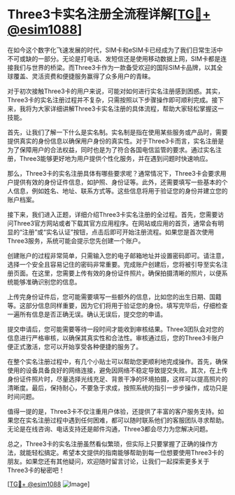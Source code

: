 # Three3卡实名注册全流程详解[[TG💪+ @esim1088](https://t.me/s/esim1088)]

在如今这个数字化飞速发展的时代，SIM卡和eSIM卡已经成为了我们日常生活中不可或缺的一部分。无论是打电话、发短信还是使用移动数据上网，SIM卡都是连接我们与世界的桥梁。而Three3卡作为一款备受欢迎的国际SIM卡品牌，以其全球覆盖、灵活资费和便捷服务赢得了众多用户的青睐。

对于初次接触Three3卡的用户来说，可能对如何进行实名注册感到困惑。其实，Three3卡的实名注册过程并不复杂，只需按照以下步骤操作即可顺利完成。接下来，我将为大家详细讲解Three3卡实名注册的具体流程，帮助大家轻松掌握这一技能。

首先，让我们了解一下什么是实名制。实名制是指在使用某些服务或产品时，需要提供真实的身份信息以确保用户身份的真实性。对于Three3卡而言，实名注册是为了保障用户的合法权益，同时也是为了符合各国电信监管的要求。通过实名注册，Three3能够更好地为用户提供个性化服务，并在遇到问题时快速响应。

那么，Three3卡的实名注册具体有哪些要求呢？通常情况下，Three3卡会要求用户提供有效的身份证件信息，如护照、身份证等。此外，还需要填写一些基本的个人信息，例如姓名、地址、联系方式等。这些信息将用于验证您的身份并建立您的账户档案。

接下来，我们进入正题，详细介绍Three3卡实名注册的全过程。首先，您需要访问Three3官方网站或者下载其官方应用程序。在网站或应用的首页，通常会有明显的“注册”或“实名认证”按钮，点击后即可开始注册流程。如果您是首次使用Three3服务，系统可能会提示您先创建一个账户。

创建账户的过程非常简单，只需输入您的电子邮箱地址并设置密码即可。请注意，选择一个安全且容易记住的密码非常重要。完成账户创建后，您将被引导至实名注册页面。在这里，您需要上传有效的身份证件照片。确保拍摄清晰的照片，以便系统能够准确识别您的信息。

上传完身份证件后，您可能需要填写一些额外的信息，比如您的出生日期、国籍等。这部分信息同样重要，因为它们将用于验证您的身份。填写完毕后，仔细检查一遍所有信息是否正确无误。确认无误后，提交您的申请。

提交申请后，您可能需要等待一段时间才能收到审核结果。Three3团队会对您的信息进行严格审核，以确保其真实性和合法性。审核通过后，您的Three3卡账户便正式激活，您可以开始享受各种便捷的服务了。

在整个实名注册过程中，有几个小贴士可以帮助您更顺利地完成操作。首先，确保使用的设备具备良好的网络连接，避免因网络不稳定导致提交失败。其次，在上传身份证件照片时，尽量选择光线充足、背景干净的环境拍摄，这样可以提高照片的清晰度。最后，保持耐心，不要急于求成，按照系统的指引一步步操作，成功只是时间问题。

值得一提的是，Three3卡不仅注重用户体验，还提供了丰富的客户服务支持。如果您在实名注册过程中遇到任何困难，都可以随时联系他们的客服团队寻求帮助。无论是在线咨询、电话支持还是邮件沟通，Three3都会尽力为您解决问题。

总之，Three3卡的实名注册虽然看似繁琐，但实际上只要掌握了正确的操作方法，就能轻松搞定。希望本文提供的指南能够帮助到每一位想要使用Three3卡的朋友。如果您还有其他疑问，欢迎随时留言讨论，让我们一起探索更多关于Three3卡的秘密吧！

[[TG💪+ @esim1088](https://t.me/s/esim1088) ![Image](https://i.postimg.cc/4NQfJmqS/Snipaste-2025-05-13-00-14-12.png)]